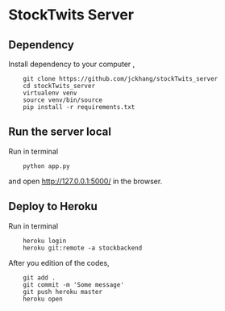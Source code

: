 # StockTwits Server

## Dependency

Install dependency to your computer ,
```
    git clone https://github.com/jckhang/stockTwits_server
    cd stockTwits_server
    virtualenv venv
    source venv/bin/source
    pip install -r requirements.txt
```
## Run the server local

Run in terminal
```
    python app.py
```
and open http://127.0.0.1:5000/ in the browser.

## Deploy to Heroku

Run in terminal
```
    heroku login
    heroku git:remote -a stockbackend
```

After you edition of the codes,

```
    git add .
    git commit -m 'Some message'
    git push heroku master
    heroku open
```